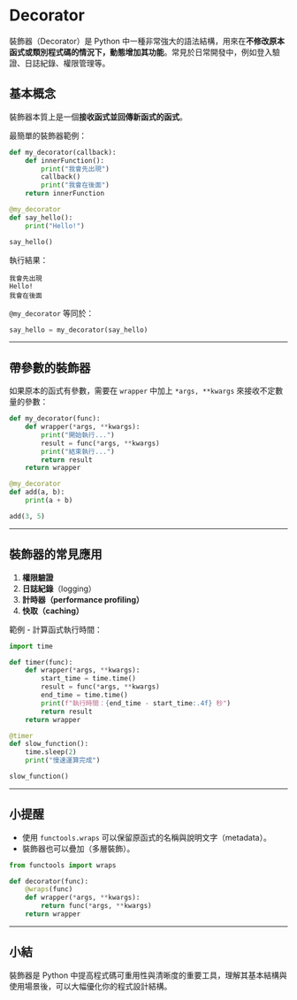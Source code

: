 # Decorator

裝飾器（Decorator）是 Python 中一種非常強大的語法結構，用來在**不修改原本函式或類別程式碼的情況下，動態增加其功能**。常見於日常開發中，例如登入驗證、日誌紀錄、權限管理等。

## 基本概念

裝飾器本質上是一個**接收函式並回傳新函式的函式**。

最簡單的裝飾器範例：

```python
def my_decorator(callback):
    def innerFunction():
        print("我會先出現")
        callback()
        print("我會在後面")
    return innerFunction

@my_decorator
def say_hello():
    print("Hello!")

say_hello()
```

執行結果：

```
我會先出現
Hello!
我會在後面
```

`@my_decorator` 等同於：

```python
say_hello = my_decorator(say_hello)
```

---

## 帶參數的裝飾器

如果原本的函式有參數，需要在 `wrapper` 中加上 `*args, **kwargs` 來接收不定數量的參數：

```python
def my_decorator(func):
    def wrapper(*args, **kwargs):
        print("開始執行...")
        result = func(*args, **kwargs)
        print("結束執行...")
        return result
    return wrapper

@my_decorator
def add(a, b):
    print(a + b)

add(3, 5)
```

---

## 裝飾器的常見應用

1. **權限驗證**
2. **日誌紀錄**（logging）
3. **計時器（performance profiling）**
4. **快取（caching）**

範例 - 計算函式執行時間：

```python
import time

def timer(func):
    def wrapper(*args, **kwargs):
        start_time = time.time()
        result = func(*args, **kwargs)
        end_time = time.time()
        print(f"執行時間：{end_time - start_time:.4f} 秒")
        return result
    return wrapper

@timer
def slow_function():
    time.sleep(2)
    print("慢速運算完成")

slow_function()
```

---

## 小提醒

- 使用 `functools.wraps` 可以保留原函式的名稱與說明文字（metadata）。
- 裝飾器也可以疊加（多層裝飾）。

```python
from functools import wraps

def decorator(func):
    @wraps(func)
    def wrapper(*args, **kwargs):
        return func(*args, **kwargs)
    return wrapper
```

---

## 小結

裝飾器是 Python 中提高程式碼可重用性與清晰度的重要工具，理解其基本結構與使用場景後，可以大幅優化你的程式設計結構。

